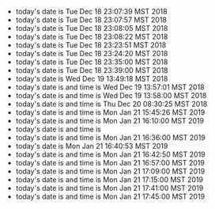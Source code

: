 * today's date is Tue Dec 18 23:07:39 MST 2018
* today's date is Tue Dec 18 23:07:57 MST 2018
* today's date is Tue Dec 18 23:08:05 MST 2018
* today's date is Tue Dec 18 23:08:22 MST 2018
* today's date is Tue Dec 18 23:23:51 MST 2018
* today's date is Tue Dec 18 23:24:20 MST 2018
* today's date is Tue Dec 18 23:35:00 MST 2018
* today's date is Tue Dec 18 23:39:00 MST 2018
* today's date is Wed Dec 19 13:49:18 MST 2018
* today's date is and time is Wed Dec 19 13:57:01 MST 2018
* today's date is and time is Wed Dec 19 13:58:00 MST 2018
* today's date is and time is Thu Dec 20 08:30:25 MST 2018
* today's date is and time is Mon Jan 21 15:45:26 MST 2019
* today's date is and time is Mon Jan 21 16:10:00 MST 2019
* today's date is and time is 
* today's date is and time is Mon Jan 21 16:36:00 MST 2019
* today's date is Mon Jan 21 16:40:53 MST 2019
* today's date is and time is Mon Jan 21 16:42:50 MST 2019
* today's date is and time is Mon Jan 21 16:57:00 MST 2019
* today's date is and time is Mon Jan 21 17:09:00 MST 2019
* today's date is and time is Mon Jan 21 17:15:00 MST 2019
* today's date is and time is Mon Jan 21 17:41:00 MST 2019
* today's date is and time is Mon Jan 21 17:45:00 MST 2019
